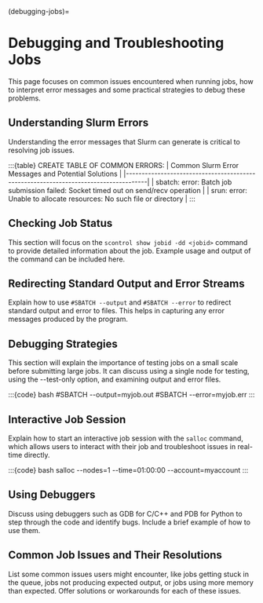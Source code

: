 (debugging-jobs)=
# Debugging and Troubleshooting Jobs
This page focuses on common issues encountered when running jobs, how to interpret error messages and some practical strategies to debug these problems.

## Understanding Slurm Errors

Understanding the error messages that Slurm can generate is critical to resolving job issues.

:::{table} CREATE TABLE OF COMMON ERRORS:
| Common Slurm Error Messages and Potential Solutions                                 |
|-------------------------------------------------------------------------------------|
| sbatch: error: Batch job submission failed: Socket timed out on send/recv operation |
| srun: error: Unable to allocate resources: No such file or directory                |
:::

## Checking Job Status

This section will focus on the `scontrol show jobid -dd <jobid>` command to provide detailed information about the job. Example usage and output of the command can be included here.

## Redirecting Standard Output and Error Streams

Explain how to use `#SBATCH --output` and `#SBATCH --error` to redirect standard output and error to files. This helps in capturing any error messages produced by the program.

## Debugging Strategies

This section will explain the importance of testing jobs on a small scale before submitting large jobs. It can discuss using a single node for testing, using the --test-only option, and examining output and error files.

:::{code} bash
#SBATCH --output=myjob.out
#SBATCH --error=myjob.err
:::

## Interactive Job Session

Explain how to start an interactive job session with the `salloc` command, which allows users to interact with their job and troubleshoot issues in real-time directly.

:::{code} bash
salloc --nodes=1 --time=01:00:00 --account=myaccount
:::

## Using Debuggers

Discuss using debuggers such as GDB for C/C++ and PDB for Python to step through the code and identify bugs. Include a brief example of how to use them.

## Common Job Issues and Their Resolutions

List some common issues users might encounter, like jobs getting stuck in the queue, jobs not producing expected output, or jobs using more memory than expected. Offer solutions or workarounds for each of these issues.
